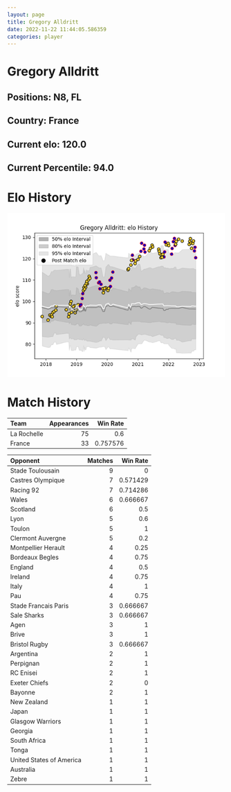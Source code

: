 ```yaml
---  
layout: page  
title: Gregory Alldritt  
date: 2022-11-22 11:44:05.586359  
categories: player  
---
```

# Gregory Alldritt

## Positions: N8, FL

## Country: France

## Current elo: 120.0

## Current Percentile: 94.0

# Elo History


![elo history](history_GregoryAlldritt.png)
# Match History


| Team        |   Appearances |   Win Rate |
|:------------|--------------:|-----------:|
| La Rochelle |            75 |   0.6      |
| France      |            33 |   0.757576 |

| Opponent                 |   Matches |   Win Rate |
|:-------------------------|----------:|-----------:|
| Stade Toulousain         |         9 |   0        |
| Castres Olympique        |         7 |   0.571429 |
| Racing 92                |         7 |   0.714286 |
| Wales                    |         6 |   0.666667 |
| Scotland                 |         6 |   0.5      |
| Lyon                     |         5 |   0.6      |
| Toulon                   |         5 |   1        |
| Clermont Auvergne        |         5 |   0.2      |
| Montpellier Herault      |         4 |   0.25     |
| Bordeaux Begles          |         4 |   0.75     |
| England                  |         4 |   0.5      |
| Ireland                  |         4 |   0.75     |
| Italy                    |         4 |   1        |
| Pau                      |         4 |   0.75     |
| Stade Francais Paris     |         3 |   0.666667 |
| Sale Sharks              |         3 |   0.666667 |
| Agen                     |         3 |   1        |
| Brive                    |         3 |   1        |
| Bristol Rugby            |         3 |   0.666667 |
| Argentina                |         2 |   1        |
| Perpignan                |         2 |   1        |
| RC Enisei                |         2 |   1        |
| Exeter Chiefs            |         2 |   0        |
| Bayonne                  |         2 |   1        |
| New Zealand              |         1 |   1        |
| Japan                    |         1 |   1        |
| Glasgow Warriors         |         1 |   1        |
| Georgia                  |         1 |   1        |
| South Africa             |         1 |   1        |
| Tonga                    |         1 |   1        |
| United States of America |         1 |   1        |
| Australia                |         1 |   1        |
| Zebre                    |         1 |   1        |